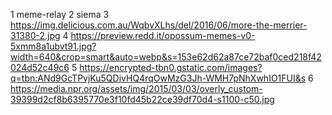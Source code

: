 1 meme-relay
2 siema
3 https://img.delicious.com.au/WqbvXLhs/del/2016/06/more-the-merrier-31380-2.jpg
4 https://preview.redd.it/opossum-memes-v0-5xmm8a1ubvt91.jpg?width=640&crop=smart&auto=webp&s=153e62d62a87ce72baf0ced218f42024d52c49c6
5 https://encrypted-tbn0.gstatic.com/images?q=tbn:ANd9GcTPvjKu5QDivHQ4rqOwMzG3Jh-WMH7pNhXwhIO1FUI&s
6 https://media.npr.org/assets/img/2015/03/03/overly_custom-39399d2cf8b6395770e3f10fd45b22ce39df70d4-s1100-c50.jpg

